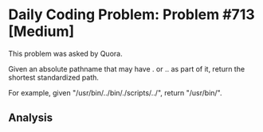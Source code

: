 # Daily Coding Problem: Problem #713 [Medium]

This problem was asked by Quora.

Given an absolute pathname that may have . or .. as part of it,
return the shortest standardized path.

For example,
given "/usr/bin/../bin/./scripts/../",
return "/usr/bin/".

## Analysis
